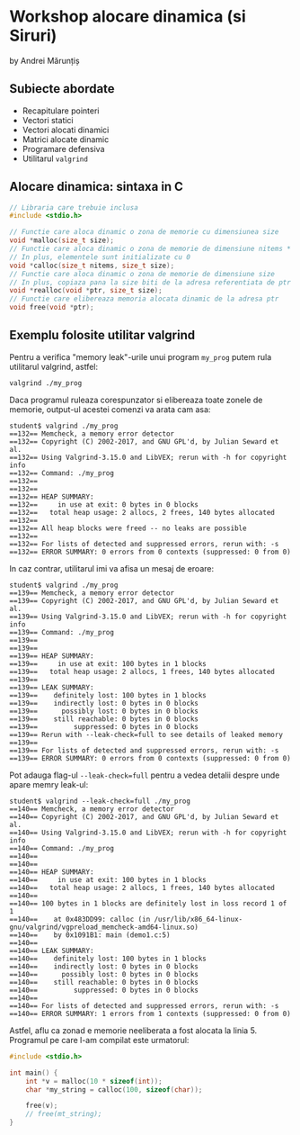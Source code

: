 # Workshop alocare dinamica (si Siruri)

by Andrei Mărunțiș

## Subiecte abordate

- Recapitulare pointeri
- Vectori statici
- Vectori alocati dinamici
- Matrici alocate dinamic
- Programare defensiva
- Utilitarul `valgrind`

## Alocare dinamica: sintaxa in C

```c
// Libraria care trebuie inclusa
#include <stdio.h>

// Functie care aloca dinamic o zona de memorie cu dimensiunea size
void *malloc(size_t size);
// Functie care aloca dinamic o zona de memorie de dimensiune nitems * size
// In plus, elementele sunt initializate cu 0
void *calloc(size_t nitems, size_t size);
// Functie care aloca dinamic o zona de memorie de dimensiune size
// In plus, copiaza pana la size biti de la adresa referentiata de ptr
void *realloc(void *ptr, size_t size);
// Functie care elibereaza memoria alocata dinamic de la adresa ptr
void free(void *ptr);
```

## Exemplu folosite utilitar valgrind

Pentru a verifica "memory leak"-urile unui program `my_prog` putem rula utilitarul valgrind, astfel:

```
valgrind ./my_prog
```

Daca programul ruleaza corespunzator si elibereaza toate zonele de memorie, output-ul acestei comenzi va arata cam asa:

```
student$ valgrind ./my_prog
==132== Memcheck, a memory error detector
==132== Copyright (C) 2002-2017, and GNU GPL'd, by Julian Seward et al.
==132== Using Valgrind-3.15.0 and LibVEX; rerun with -h for copyright info
==132== Command: ./my_prog
==132==
==132== 
==132== HEAP SUMMARY:
==132==     in use at exit: 0 bytes in 0 blocks
==132==   total heap usage: 2 allocs, 2 frees, 140 bytes allocated
==132==
==132== All heap blocks were freed -- no leaks are possible
==132==
==132== For lists of detected and suppressed errors, rerun with: -s
==132== ERROR SUMMARY: 0 errors from 0 contexts (suppressed: 0 from 0)
```

In caz contrar, utilitarul imi va afisa un mesaj de eroare:

```
student$ valgrind ./my_prog
==139== Memcheck, a memory error detector
==139== Copyright (C) 2002-2017, and GNU GPL'd, by Julian Seward et al.
==139== Using Valgrind-3.15.0 and LibVEX; rerun with -h for copyright info
==139== Command: ./my_prog
==139==
==139== 
==139== HEAP SUMMARY:
==139==     in use at exit: 100 bytes in 1 blocks
==139==   total heap usage: 2 allocs, 1 frees, 140 bytes allocated
==139==
==139== LEAK SUMMARY:
==139==    definitely lost: 100 bytes in 1 blocks
==139==    indirectly lost: 0 bytes in 0 blocks
==139==      possibly lost: 0 bytes in 0 blocks
==139==    still reachable: 0 bytes in 0 blocks
==139==         suppressed: 0 bytes in 0 blocks
==139== Rerun with --leak-check=full to see details of leaked memory
==139==
==139== For lists of detected and suppressed errors, rerun with: -s
==139== ERROR SUMMARY: 0 errors from 0 contexts (suppressed: 0 from 0)
```

Pot adauga flag-ul `--leak-check=full` pentru a vedea detalii despre unde apare memry leak-ul:

```
student$ valgrind --leak-check=full ./my_prog
==140== Memcheck, a memory error detector
==140== Copyright (C) 2002-2017, and GNU GPL'd, by Julian Seward et al.
==140== Using Valgrind-3.15.0 and LibVEX; rerun with -h for copyright info
==140== Command: ./my_prog
==140==
==140== 
==140== HEAP SUMMARY:
==140==     in use at exit: 100 bytes in 1 blocks
==140==   total heap usage: 2 allocs, 1 frees, 140 bytes allocated
==140==
==140== 100 bytes in 1 blocks are definitely lost in loss record 1 of 1
==140==    at 0x483DD99: calloc (in /usr/lib/x86_64-linux-gnu/valgrind/vgpreload_memcheck-amd64-linux.so)
==140==    by 0x1091B1: main (demo1.c:5)
==140==
==140== LEAK SUMMARY:
==140==    definitely lost: 100 bytes in 1 blocks
==140==    indirectly lost: 0 bytes in 0 blocks
==140==      possibly lost: 0 bytes in 0 blocks
==140==    still reachable: 0 bytes in 0 blocks
==140==         suppressed: 0 bytes in 0 blocks
==140==
==140== For lists of detected and suppressed errors, rerun with: -s
==140== ERROR SUMMARY: 1 errors from 1 contexts (suppressed: 0 from 0)
```

Astfel, aflu ca zonad e memorie neeliberata a fost alocata la linia 5. Programul pe care l-am compilat este urmatorul:

```c
#include <stdio.h>

int main() {
    int *v = malloc(10 * sizeof(int));
    char *my_string = calloc(100, sizeof(char));

    free(v);
    // free(mt_string);
}
```